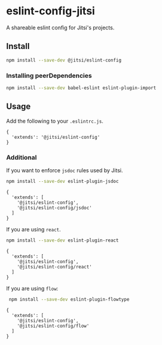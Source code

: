 # eslint-config-jitsi

A shareable eslint config for Jitsi's projects.

## Install

```bash
npm install --save-dev @jitsi/eslint-config
```

### Installing peerDependencies

```bash
npm install --save-dev babel-eslint eslint-plugin-import
```

## Usage

Add the following to your `.eslintrc.js`.

```
{
  'extends': '@jitsi/eslint-config'
}
```

### Additional

If you want to enforce `jsdoc` rules used by Jitsi.

```bash
npm install --save-dev eslint-plugin-jsdoc
```

```
{
  'extends': [
    '@jitsi/eslint-config',
    '@jitsi/eslint-config/jsdoc'
  ]
}
```

If you are using `react`.

```bash
npm install --save-dev eslint-plugin-react
```

```
{
  'extends': [
    '@jitsi/eslint-config',
    '@jitsi/eslint-config/react'
  ]
}
```

If you are using `flow`:

```bash
 npm install --save-dev eslint-plugin-flowtype 
```

```
{
  'extends': [
    '@jitsi/eslint-config',
    '@jitsi/eslint-config/flow'
  ]
}
```
